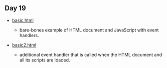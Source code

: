## Day 19


+ [basic.html](basic.html)
   + bare-bones example of HTML document and JavaScript with event handlers.
   
+ [basic2.html](basic2.html)
   + additional event handler that is called when the HTML document and all its scripts
     are loaded.
